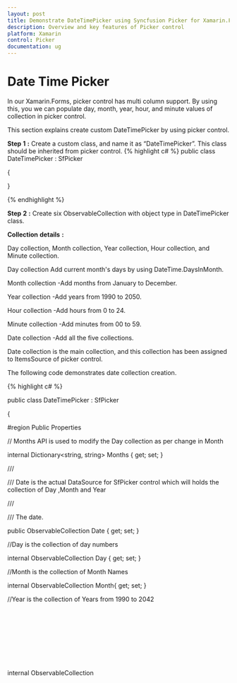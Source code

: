 ```yaml
---
layout: post
title: Demonstrate DateTimePicker using Syncfusion Picker for Xamarin.Forms
description: Overview and key features of Picker control
platform: Xamarin
control: Picker
documentation: ug
---
```



# Date Time Picker

In our Xamarin.Forms, picker control has multi column support. By using this, you we can populate day, month, year, hour, and minute values of collection in picker control. 

This section explains create custom DateTimePicker by using picker control.

**Step** **1** **:** Create a custom class, and name it as “DateTimePicker”. This class should be inherited from picker control.
{% highlight c# %}
public class DateTimePicker : SfPicker

{

}

{% endhighlight %}

**Step** **2** **:** Create six ObservableCollection with object type in DateTimePicker class. 

**Collection** **details** **:** 

Day collection, Month collection, Year collection, Hour collection, and Minute collection.

Day collection Add current month's days by using DateTime.DaysInMonth.

Month collection -Add months from January to December.

Year collection -Add years from 1990 to 2050.

Hour collection -Add hours from 0 to 24.

Minute collection -Add minutes from  00 to 59.

Date collection -Add all the five collections.

Date collection is the main collection, and this collection has been assigned to ItemsSource of picker control.

The following code demonstrates date collection creation.

{% highlight c# %}

public class DateTimePicker : SfPicker

{

#region Public Properties

// Months API is used to modify the Day collection as per change in Month

internal Dictionary<string, string> Months { get; set; }

/// <summary>

/// Date is the actual DataSource for SfPicker control which will holds the collection of Day ,Month and Year

/// </summary>

/// <value>The date.</value>

public ObservableCollection<object> Date { get; set; }

//Day is the collection of day numbers

internal ObservableCollection<object> Day { get; set; }

//Month is the collection of Month Names

internal ObservableCollection<object> Month{ get; set; }

//Year is the collection of Years from 1990 to 2042

internal ObservableCollection<object> Year{ get; set; }



//Hour is the collection of Hours in Railway time format

internal ObservableCollection<object> Hour{ get; set; }

//Minute is the collection of Minutes from 00 to 59

internal ObservableCollection<object> Minute{ get; set; }

#endregion

public DateTimePicker()

{

Months = new Dictionary<string, string>();

Date = new ObservableCollection<object>();

Day = new ObservableCollection<object>();

Month = new ObservableCollection<object>();

Year = new ObservableCollection<object>();

Hour = new ObservableCollection<object>();

Minute = new ObservableCollection<object>();   

PopulateDateCollection();

this.ItemsSource = Date;

}

private void PopulateDateCollection()

{

//populate months

for (int i = 1; i < 13; i++)

{

if (!Months.ContainsKey(CultureInfo.CurrentCulture.DateTimeFormat.GetMonthName(i).Substring(0, 3)))

Months.Add(CultureInfo.CurrentCulture.DateTimeFormat.GetMonthName(i).Substring(0, 3), CultureInfo.CurrentCulture.DateTimeFormat.GetMonthName(i));

Month.Add(CultureInfo.CurrentCulture.DateTimeFormat.GetMonthName(i).Substring(0, 3));

}

//populate year

for (int i = 1990; i < 2050; i++)

{

Year.Add(i.ToString());

}

//populate Days

for (int i = 1; i <= DateTime.DaysInMonth(DateTime.Now.Year, DateTime.Now.Month); i++)

{

if (i < 10)

{

Day.Add("0" + i);

}

else

Day.Add(i.ToString());

}

//populate Hours

for (int i = 1; i <= 24; i++)

{

if (i < 10)

{

Hour.Add("0" + i.ToString());

}

else

Hour.Add(i.ToString());

}

//populate Minutes

for (int j = 0; j < 60; j++)

{

if (j < 10)

{

Minute.Add("0" + j);

}

else

Minute.Add(j.ToString());

}

Date.Add(Year);

Date.Add(Month);

Date.Add(Day);

Date.Add(Hour);

Date.Add(Minute);

}

}



{% endhighlight %}

**Step** **3** **:** Update the day value based on month and year values by using Selection changed event of picker control. Since the days of each month differs, you should handle this collection.

{% highlight c# %}

public DateTimePicker()

{



//hook selection changed event

this.SelectionChanged += CustomDatePicker_SelectionChanged;

}

private void CustomDatePicker_SelectionChanged(object sender, SelectionChangedEventArgs e)

{

UpdateDays(Date, e);

}

//Update days method is used to alter the Date collection as per selection change in Month column(if Feb is Selected day collection has value from 1 to 28)

public void UpdateDays(ObservableCollection<object> Date, SelectionChangedEventArgs e)

    {

        Device.BeginInvokeOnMainThread(() =>
        {
                if (Date.Count == 5)
                {
                    bool flag = false;
                    if (e.OldValue != null && e.NewValue != null && (e.OldValue is ObservableCollection<object>) && (e.OldValue as ObservableCollection<object>).Count >0)
                    {
                        if (!object.Equals((e.OldValue as IList)[1], (e.NewValue as IList)[1]))
                        {
                            flag = true;
                        }

                        if (!object.Equals((e.OldValue as IList)[0], (e.NewValue as IList)[0]))
                        {
                            flag = true;
                        }
                    }

                    if (flag)
                    {
                        ObservableCollection<object> days = new ObservableCollection<object>();
                        int month = DateTime.ParseExact(Months[(e.NewValue as IList)[1].ToString()], "MMMM", CultureInfo.InvariantCulture).Month;
                        int year = int.Parse((e.NewValue as IList)[0].ToString());
                        for (int j = 1; j <= DateTime.DaysInMonth(year, month); j++)
                        {
                            if (j < 10)
                            {
                                days.Add("0" + j);
                            }
                            else
                                days.Add(j.ToString());
                        }

                        ObservableCollection<object> PreviousValue = new ObservableCollection<object>();

                        foreach (var item in e.NewValue as IList)
                        {
                            PreviousValue.Add(item);
                        }

                        if (days.Count > 0)
                        {
                            Date.RemoveAt(2);
                            Date.Insert(2, days);
                        }

                        if ((Date[2] as IList).Contains(PreviousValue[2]))
                        {
                            this.SelectedItem = PreviousValue;
                        }
                        else
                        {
                            PreviousValue[2] = (Date[2] as IList)[(Date[2] as IList).Count - 1];
                            this.SelectedItem = PreviousValue;
                        }
                    }
                }
        });
    }

{% endhighlight %}

**Step** **4** **:** Define each column headers “Day”, “Month” , “Year” , “Hour” , and “Minute”  by using the ColumnHeaderText property. The following code demonstrates how to define header for each column of picker control.

{% highlight c# %}
public class DateTimePicker : SfPicker

{

/// <summary>

/// Headers API is holds the column name for every column in date picker

/// </summary>

/// <value>The Headers.</value>

public ObservableCollection<string> Headers { get; set; }

public DateTimePicker()

{

Headers = new ObservableCollection<string>();

Headers.Add("Year");

Headers.Add("Month");

Headers.Add("Day");

Headers.Add("Hour");

Headers.Add("Minute");

//SfPicker header text

HeaderText = "Date Picker";



// Column header text collection

this.ColumnHeaderText = Headers;

}

}

{% endhighlight %}

**Step** **5** **:** Finally enable the picker header, Column header and footer by using the ShowHeader,ShowFooter and ShowColumnHeader properties.

{% highlight c# %}
public DateTimePicker()

{



//Enable Footer

ShowFooter = true;

//Enable SfPicker Header

ShowHeader = true;

//Enable Column Header of SfPicker

ShowColumnHeader = true;

}

{% endhighlight %}

**Step** **6** **:** Add the DateTimePicker control in main XAML page. Please refer the following code snippets.

{% tabs %}
{% highlight xaml %}
<ContentPage

x:Class="SfPDatetimeSample.MainPage"

xmlns="http://xamarin.com/schemas/2014/forms"

xmlns:x="http://schemas.microsoft.com/winfx/2009/xaml"

xmlns:local="clr-namespace:SfPDatetimeSample"

xmlns:picker="clr-namespace:Syncfusion.SfPicker.XForms;assembly=Syncfusion.SfPicker.XForms">

<ContentPage.BindingContext>

<local:DateTimeViewModel />

</ContentPage.BindingContext>

<Grid>

<Button

Clicked="Button_Clicked"

HeightRequest="50"

HorizontalOptions="Center"

Text="Show Picker"

VerticalOptions="Center"

WidthRequest="200" />

<local:DateTimePicker

x:Name="date"

ColumnHeaderHeight="40"

HorizontalOptions="Start"

PickerHeight="400"

PickerMode="Dialog"

PickerWidth="300"

SelectedItem="{Binding StartDate}"

VerticalOptions="Center" />

</Grid>

</ContentPage> 

{% endhighlight %}

{% highlight c# %}
public partial class MainPage : ContentPage

{

public MainPage()

{

InitializeComponent();

}

private void Button_Clicked(object sender, EventArgs e)

{

date.IsOpen = !date.IsOpen;

}

}

{% endhighlight %}
{% endtabs %}

N> The default value is initial value in the collection.

The following screenshot illustrates the output of the above codes.

![DateTimePicker image](images/datetimepicker_img1.jpeg)


You can download the DateTimePicker sample for reference from the following link.

Sample link: [DateTimePicker](http://www.syncfusion.com/downloads/support/directtrac/general/ze/GettingStartedPicker1526116181)
